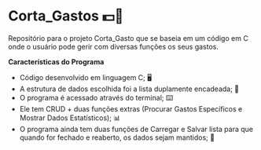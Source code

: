 # Corta_Gastos 💵💸
Repositório para o projeto Corta_Gasto que se baseia em um código em C onde o usuário pode gerir com diversas funções os seus gastos.

 **Características do Programa**

 * Código desenvolvido em linguagem C; 🖥️
 * A estrutura de dados escolhida foi a lista duplamente encadeada; 🔗
 * O programa é acessado através do terminal; ⌨️
 * Ele tem CRUD + duas funções extras (Procurar Gastos Específicos e Mostrar Dados Estatísticos); 📊
 * O programa ainda tem duas funções de Carregar e Salvar lista para que quando for fechado e reaberto, os dados sejam mantidos; 💾
